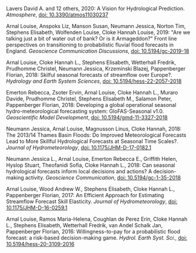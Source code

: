 Lavers David A. and 12 others, 2020: A Vision for Hydrological Prediction. _Atmosphere_, [doi: 10.3390/atmos11030237](http://doi.org/10.3390/atmos11030237)

Arnal Louise, Anspoks Liz, Manson Susan, Neumann Jessica, Norton Tim, Stephens Elisabeth, Wolfenden Louise, Cloke Hannah Louise, 2019: "Are we talking just a bit of water out of bank? Or is it Armageddon?" Front line perspectives on transitioning to probabilistic fluvial flood forecasts in England. _Geoscience Communication Discussions_, [doi: 10.5194/gc-2019-18](http://doi.org/10.5194/gc-2019-18)

Arnal Louise, Cloke Hannah L., Stephens Elisabeth, Wetterhall Fredrik, Prudhomme Christel, Neumann Jessica, Krzeminski Blazej, Pappenberger Florian, 2018: Skilful seasonal forecasts of streamflow over Europe?. _Hydrology and Earth System Sciences_, [doi: 10.5194/hess-22-2057-2018](http://doi.org/10.5194/hess-22-2057-2018)

Emerton Rebecca, Zsoter Ervin, Arnal Louise, Cloke Hannah L., Muraro Davide, Prudhomme Christel, Stephens Elisabeth M., Salamon Peter, Pappenberger Florian, 2018: Developing a global operational seasonal hydro-meteorological forecasting system: GloFAS-Seasonal v1.0. _Geoscientific Model Development_, [doi: 10.5194/gmd-11-3327-2018](http://doi.org/10.5194/gmd-11-3327-2018)

Neumann Jessica, Arnal Louise, Magnusson Linus, Cloke Hannah, 2018: The 2013/14 Thames Basin Floods: Do Improved Meteorological Forecasts Lead to More Skillful Hydrological Forecasts at Seasonal Time Scales?. _Journal of Hydrometeorology_, [doi: 10.1175/JHM-D-17-0182.1](http://doi.org/10.1175/JHM-D-17-0182.1)

Neumann Jessica L., Arnal Louise, Emerton Rebecca E., Griffith Helen, Hyslop Stuart, Theofanidi Sofia, Cloke Hannah L., 2018: Can seasonal hydrological forecasts inform local decisions and actions? A decision-making activity. _Geoscience Communication_, [doi: 10.5194/gc-1-35-2018](http://doi.org/10.5194/gc-1-35-2018)

Arnal Louise, Wood Andrew W., Stephens Elisabeth, Cloke Hannah L., Pappenberger Florian, 2017: An Efficient Approach for Estimating Streamflow Forecast Skill Elasticity. _Journal of Hydrometeorology_, [doi: 10.1175/JHM-D-16-0259.1](http://doi.org/10.1175/JHM-D-16-0259.1)

Arnal Louise, Ramos Maria-Helena, Coughlan de Perez Erin, Cloke Hannah L., Stephens Elisabeth, Wetterhall Fredrik, van Andel Schalk Jan, Pappenberger Florian, 2016: Willingness-to-pay for a probabilistic flood forecast: a risk-based decision-making game. _Hydrol. Earth Syst. Sci._, [doi: 10.5194/hess-20-3109-2016](http://doi.org/10.5194/hess-20-3109-2016)

